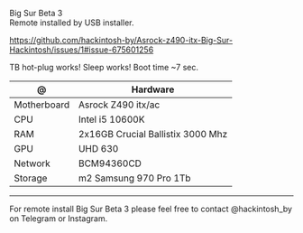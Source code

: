 

Big Sur Beta 3 <br>
Remote installed by USB installer.

https://github.com/hackintosh-by/Asrock-z490-itx-Big-Sur-Hackintosh/issues/1#issue-675601256

TB hot-plug works!
Sleep works!
Boot time ~7 sec.


| @ | Hardware |
| --- | --- |
| Motherboard | Asrock Z490 itx/ac |
| CPU | Intel i5 10600K |
| RAM | 2x16GB Crucial Ballistix 3000 Mhz|
| GPU | UHD 630 |
| Network | BCM94360CD |
| Storage | m2 Samsung 970 Pro 1Tb |



---

For remote install Big Sur Beta 3 please feel free to contact @hackintosh_by on Telegram or Instagram.
